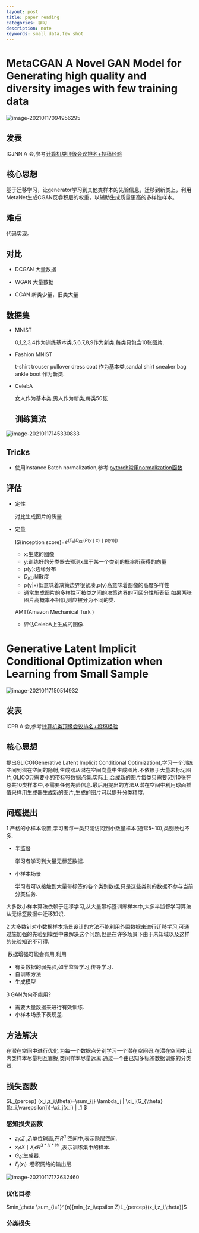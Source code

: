 ```yaml
---
layout: post
title: paper reading
categories: 学习
description: note
keywords: small data,few shot
---
```


<head>
    <script src="https://cdn.mathjax.org/mathjax/latest/MathJax.js?config=TeX-AMS-MML_HTMLorMML" type="text/javascript"></script>
    <script type="text/x-mathjax-config">
        MathJax.Hub.Config({
            tex2jax: {
            skipTags: ['script', 'noscript', 'style', 'textarea', 'pre'],
            inlineMath: [['$','$']]
            }
        });
    </script>
</head>





# MetaCGAN A Novel GAN Model for Generating high quality and diversity images with few training data

![image-20210117094956295](/images/blog/image-20210117094956295.png)

## 发表

ICJNN A 会,参考[计算机类顶级会议排名+投稿经验](https://www.twblogs.net/a/5b7b02482b7177539c24ae9a/?lang=zh-cn)

## 核心思想		

基于迁移学习，让generator学习到其他类样本的先验信息，迁移到新类上，利用MetaNet生成CGAN反卷积层的权重，以辅助生成质量更高的多样性样本。

## 难点
代码实现。

## 对比

* DCGAN 大量数据   

* WGAN  大量数据

* CGAN  新类少量，旧类大量

## 数据集

* MNIST

  0,1,2,3,4作为训练基本类,5,6,7,8,9作为新类,每类只包含10张图片.

* Fashion MNIST

  t-shirt  trouser  pullover  dress  coat  作为基本类,sandal  shirt  sneaker  bag  ankle  boot  作为新类.

* CelebA

  女人作为基本类,男人作为新类,每类50张

  ## 训练算法

![image-20210117145330833](/images/blog/image-20210117145330833.png)

## Tricks

* 使用instance Batch normalization,参考:[pytorch常用normalization函数](https://www.cnblogs.com/wanghui-garcia/p/10877700.html)

## 评估

* 定性

  对比生成图片的质量

* 定量

  IS(inception score)=$e^{(E_x[D_{KL}(P(y \mid x) \parallel  p(y))])}$

  * x:生成的图像
  * y:训练好的分类器去预测x属于某一个类别的概率所获得的向量
  * p(y):边缘分布
  * $D_{KL}$:kl散度
  * p(y|x)低意味着决策边界很紧凑,p(y)高意味着图像的高度多样性
  * 通常生成图片的多样性可被类之间的决策边界的可区分性所表征.如果两张图片高概率不相似,则应被分为不同的类.

  AMT(Amazon Mechanical Turk )

  * 评估CelebA上生成的图像.

  
# Generative Latent Implicit Conditional Optimization when Learning from Small Sample

![image-20210117150514932](/images/blog/image-20210117150514932.png)

## 发表

ICPR A 会,参考[计算机类顶级会议排名+投稿经验](https://www.twblogs.net/a/5b7b02482b7177539c24ae9a/?lang=zh-cn)

## 核心思想

提出GLICO(Generative Latent Implicit Conditional Optimization),学习一个训练空间到潜在空间的隐射,生成器从潜在空间向量中生成图片.不依赖于大量未标记图片,GLICO只需要小的带标签数据点集.实际上,合成新的图片每类只需要5到10张在总共10类样本中,不需要任何先验信息.最后用提出的方法从潜在空间中利用球面插值采样用生成器生成新的图片,生成的图片可以提升分类精度.

## 问题提出

1 严格的小样本设置,学习者每一类只能访问到小数量样本(通常5~10),类别数也不多.

* 半监督

  学习者学习到大量无标签数据.

* 小样本场景

  学习者可以接触到大量带标签的各个类别数据,只是这些类别的数据不参与当前分类任务.

大多数小样本算法依赖于迁移学习,从大量带标签训练样本中,大多半监督学习算法从无标签数据中迁移知识.



2 大多数针对小数据样本场景设计的方法不能利用外围数据来进行迁移学习,可通过施加强的先验到模型中来解决这个问题,但是在许多场景下由于未知域以及这样的先验知识不可得.

​	数据增强可能会有用,利用

* 有关数据的弱先验,如半监督学习,传导学习.
* 自训练方法
* 生成模型



3 GAN为何不能用?

* 需要大量数据来进行有效训练.
* 小样本场景下表现差.

## 方法解决
​	在潜在空间中进行优化.为每一个数据点分别学习一个潜在空间码.在潜在空间中,让内类样本尽量相互靠拢,类间样本尽量远离.通过一个由已知多标签数据训练的分类器.



## 损失函数

$L_{percep} (x_i,z_i;\theta)=\sum_{j} \lambda_j \| \xi_j(G_{\theta}([z_i,\varepsilon]))-\xi_j(x_i)  \| _1 $

### 感知损失函数

* $z_i\epsilon Z$ ,$Z$:单位球面,在$R^d$ 空间中,表示隐层空间.
* $x_i \epsilon X \mid  X_i \epsilon R^{3*H*W}$  ,表示训练集中的样本.
* $G_\theta$:生成器.
* $\xi_j(x_i)$ :卷积网络的输出层.

![image-20210117172632460](/images/blog/image-20210117172632460.png)

### 优化目标

$min_\theta \sum_{i=1}^{n}[min_{z_i\epsilon Z}L_{percep}(x_i,z_i;\theta)]$

### 分类损失



​	




